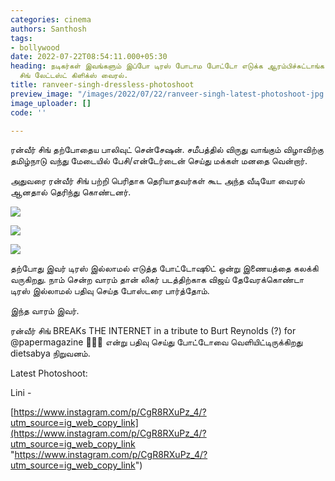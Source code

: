 ```yaml
---
categories: cinema
authors: Santhosh
tags:
- bollywood
date: 2022-07-22T08:54:11.000+05:30
heading: நடிகர்கள் இவங்களும் இப்போ டிரஸ் போடாம போட்டோ எடுக்க ஆரம்பிச்சுட்டாங்க. ரன்வீர்
  சிங் லேட்டஸ்ட் கிளிக்ஸ் வைரல்.
title: ranveer-singh-dressless-photoshoot
preview_image: "/images/2022/07/22/ranveer-singh-latest-photoshoot-jpg.jpeg"
image_uploader: []
code: ''

---
```

ரன்வீர் சிங் தற்போதைய பாலிவுட் சென்சேஷன். சமீபத்தில் விருது வாங்கும் விழாவிற்கு தமிழ்நாடு வந்து மேடையில் பேசி/என்டேர்டைன் செய்து மக்கள் மனதை வென்றார்.

அதுவரை ரன்வீர் சிங் பற்றி பெரிதாக தெரியாதவர்கள் கூட அந்த வீடியோ வைரல் ஆனதால் தெரிந்து கொண்டனர்.

![](/images/2022/07/22/ranveer-sign-tribute-toburt-webp.jpeg)

![](/images/2022/07/22/ranveer-sign-tribute-toburt-2-webp.jpeg)

![](/images/2022/07/22/ranveer-sign-tribute-to-burt-1-jpg.jpeg)

தற்போது இவர் டிரஸ் இல்லாமல் எடுத்த போட்டோஷூட் ஒன்று இணையத்தை கலக்கி வருகிறது. நாம் சென்ற வாரம் தான் லிகர் படத்திற்காக விஜய் தேவேரக்கொண்டா டிரஸ் இல்லாமல் பதிவு செய்த போஸ்டரை பார்த்தோம்.

இந்த வாரம் இவர்.

ரன்வீர் சிங் BREAKs THE INTERNET in a tribute to Burt Reynolds (?) for @papermagazine 👀👀👀 என்று பதிவு செய்து போட்டோவை வெளியிட்டிருக்கிறது dietsabya நிறுவனம்.

Latest Photoshoot: 

Lini - 

[https://www.instagram.com/p/CgR8RXuPz_4/?utm_source=ig_web_copy_link](https://www.instagram.com/p/CgR8RXuPz_4/?utm_source=ig_web_copy_link "https://www.instagram.com/p/CgR8RXuPz_4/?utm_source=ig_web_copy_link")